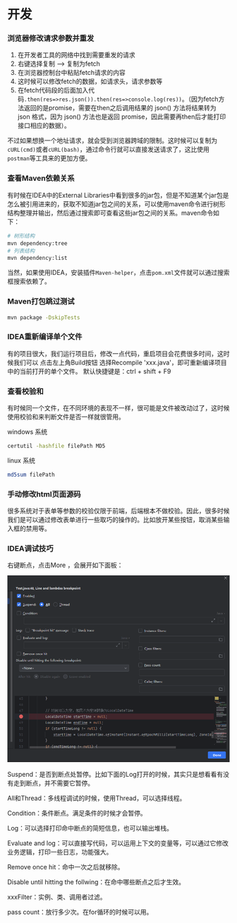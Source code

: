 # 开发

### 浏览器修改请求参数并重发

1. 在开发者工具的网络中找到需要重发的请求
2. 右键选择复制 --> 复制为fetch
3. 在浏览器控制台中粘贴fetch请求的内容
4. 这时候可以修改fetch的数据，如请求头，请求参数等
5. 在fetch代码段的后面加入代码`.then(res=>res.json()).then(res=>console.log(res))`。（因为fetch方法返回的是promise，需要在then之后调用结果的 json() 方法将结果转为 json 格式，因为 json() 方法也是返回 promise，因此需要再then后才能打印接口相应的数据）。

不过如果想换一个地址请求，就会受到浏览器跨域的限制。这时候可以复制为`cURL(cmd)`或者`cURL(bash)`，通过命令行就可以直接发送请求了，这比使用`postman`等工具来的更加方便。



### 查看Maven依赖关系

有时候在IDEA中的External Libraries中看到很多的jar包，但是不知道某个jar包是怎么被引用进来的，获取不知道jar包之间的关系，可以使用maven命令进行树形结构整理并输出，然后通过搜索即可查看这些jar包之间的关系。maven命令如下：

```bash
# 树形结构
mvn dependency:tree
# 列表结构
mvn dependency:list
```

当然，如果使用IDEA，安装插件`Maven-helper`，点击`pom.xml`文件就可以通过搜索框搜索依赖了。



### Maven打包跳过测试

```bash
mvn package -DskipTests
```



###  IDEA重新编译单个文件

 有的项目很大，我们运行项目后，修改一点代码，重启项目会花费很多时间，这时候我们可以
 点击左上角Build按钮 选择Recompile 'xxx.java'，即可重新编译项目中的当前打开的单个文件。
 默认快捷键是：ctrl + shift + F9



### 查看校验和

有时候同一个文件，在不同环境的表现不一样，很可能是文件被改动过了，这时候使用校验和来判断文件是否一样就很管用。

windows 系统

```bash
certutil -hashfile filePath MD5
```

linux 系统

```sh
md5sum filePath
```



### 手动修改html页面源码

很多系统对于表单等参数的校验仅限于前端，后端根本不做校验。因此，很多时候我们是可以通过修改表单进行一些取巧的操作的。比如放开某些按钮，取消某些输入框的禁用等。



### IDEA调试技巧

右键断点，点击More ，会展开如下面板：

<img src="开发小技巧.assets/image-20241017195926727.png" alt="image-20241017195926727"  />

Suspend：是否到断点处暂停。比如下面的Log打开的时候，其实只是想看看有没有走到断点，并不需要它暂停。

All和Thread：多线程调试的时候，使用Thread，可以选择线程。

Condition：条件断点。满足条件的时候才会暂停。

Log：可以选择打印命中断点的简短信息，也可以输出堆栈。

Evaluate and log：可以直接写代码，可以运用上下文的变量等，可以通过它修改业务逻辑，打印一些日志，功能强大。

Remove once hit：命中一次之后就移除。

Disable until hitting the follwing：在命中哪些断点之后才生效。

xxxFilter：实例、类、调用者过滤。

pass count：放行多少次。在for循环的时候可以用。

